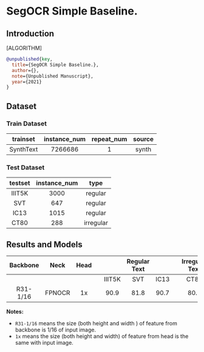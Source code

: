 # SegOCR Simple Baseline.

## Introduction

[ALGORITHM]

```bibtex
@unpublished{key,
  title={SegOCR Simple Baseline.},
  author={},
  note={Unpublished Manuscript},
  year={2021}
}
```

## Dataset

### Train Dataset

| trainset  | instance_num | repeat_num | source |
| :-------: | :----------: | :--------: | :----: |
| SynthText |   7266686    |     1      | synth  |

### Test Dataset

| testset | instance_num |   type    |
| :-----: | :----------: | :-------: |
| IIIT5K  |     3000     |  regular  |
|   SVT   |     647      |  regular  |
|  IC13   |     1015     |  regular  |
|  CT80   |     288      | irregular |

## Results and Models

| Backbone |  Neck  | Head |     |        | Regular Text |      |     | Irregular Text |                                                                                           download                                                                                           |
| :------: | :----: | :--: | :-: | :----: | :----------: | :--: | :-: | :------------: | :------------------------------------------------------------------------------------------------------------------------------------------------------------------------------------------: |
|          |        |      |     | IIIT5K |     SVT      | IC13 |     |      CT80      |
| R31-1/16 | FPNOCR |  1x  |     |  90.9  |     81.8     | 90.7 |     |      80.9      | [model](https://download.openmmlab.com/mmocr/textrecog/seg/seg_r31_1by16_fpnocr_academic-0c50e163.pth) \| [log](https://download.openmmlab.com/mmocr/textrecog/seg/20210325_112835.log.json) |

**Notes:**

-   `R31-1/16` means the size (both height and width ) of feature from backbone is 1/16 of input image.
-   `1x` means the size (both height and width) of feature from head is the same with input image.
